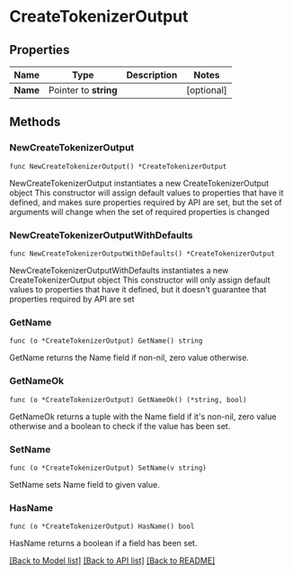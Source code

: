 # CreateTokenizerOutput

## Properties

Name | Type | Description | Notes
------------ | ------------- | ------------- | -------------
**Name** | Pointer to **string** |  | [optional] 

## Methods

### NewCreateTokenizerOutput

`func NewCreateTokenizerOutput() *CreateTokenizerOutput`

NewCreateTokenizerOutput instantiates a new CreateTokenizerOutput object
This constructor will assign default values to properties that have it defined,
and makes sure properties required by API are set, but the set of arguments
will change when the set of required properties is changed

### NewCreateTokenizerOutputWithDefaults

`func NewCreateTokenizerOutputWithDefaults() *CreateTokenizerOutput`

NewCreateTokenizerOutputWithDefaults instantiates a new CreateTokenizerOutput object
This constructor will only assign default values to properties that have it defined,
but it doesn't guarantee that properties required by API are set

### GetName

`func (o *CreateTokenizerOutput) GetName() string`

GetName returns the Name field if non-nil, zero value otherwise.

### GetNameOk

`func (o *CreateTokenizerOutput) GetNameOk() (*string, bool)`

GetNameOk returns a tuple with the Name field if it's non-nil, zero value otherwise
and a boolean to check if the value has been set.

### SetName

`func (o *CreateTokenizerOutput) SetName(v string)`

SetName sets Name field to given value.

### HasName

`func (o *CreateTokenizerOutput) HasName() bool`

HasName returns a boolean if a field has been set.


[[Back to Model list]](../README.md#documentation-for-models) [[Back to API list]](../README.md#documentation-for-api-endpoints) [[Back to README]](../README.md)


